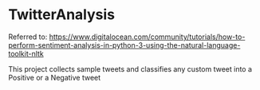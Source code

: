 # TwitterAnalysis

Referred to: https://www.digitalocean.com/community/tutorials/how-to-perform-sentiment-analysis-in-python-3-using-the-natural-language-toolkit-nltk

This project collects sample tweets and classifies any custom tweet into a Positive or a Negative tweet
